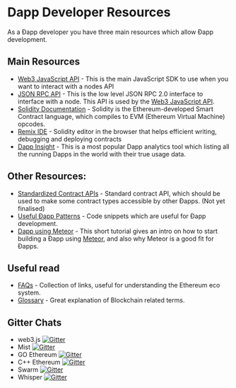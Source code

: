 # Dapp Developer Resources

As a Ðapp developer you have three main resources which allow Ðapp development.

## Main Resources

-   [Web3 JavaScript API](/archive/javascript-api.md) - This is the main JavaScript SDK to use when you want to interact with a nodes API
-   [JSON RPC API](/json-rpc/api.md) - This is the low level JSON RPC 2.0 interface to interface with a node. This API is used by the [Web3 JavaScript API](https://web3js.readthedocs.io/en/v1.2.9/index.html).
-   [Solidity Documentation](https://solidity.readthedocs.org/en/latest/) - Solidity is the Ethereum-developed Smart Contract language, which compiles to EVM (Ethereum Virtual Machine) opcodes.
-   [Remix IDE](http://remix.ethereum.org/) - Solidity editor in the browser that helps efficient writing, debugging and deploying contracts
-   [Dapp Insight](https://dappinsight.com) - This is a most popular Dapp analytics tool which listing all the running Dapps in the world with their true usage data. 

## Other Resources:

-   [Standardized Contract APIs](/concepts/standardized-contract-apis.md) - Standard contract API, which should be used to make some contract types accessible by other Ðapps. (Not yet finalised)
-   [Useful Ðapp Patterns](/concepts/useful-dapp-patterns.md) - Code snippets which are useful for Ðapp development.
-   [Dapp using Meteor](/howto/dapp-using-meteor.md) - This short tutorial gives an intro on how to start building a Ðapp using [Meteor](https://www.meteor.com), and also why Meteor is a good fit for Ðapps.

## Useful read

-   [FAQs](/faqs/faqs.md) - Collection of links, useful for understanding the Ethereum eco system.
-   [Glossary](/faqs/glossary.md) - Great explanation of Blockchain related terms.

## Gitter Chats

-   web3.js [![Gitter](https://badges.gitter.im/Join%20Chat.svg)](https://gitter.im/ethereum/web3.js?utm_source=badge&utm_medium=badge&utm_campaign=pr-badge)
-   Mist [![Gitter](https://badges.gitter.im/Join%20Chat.svg)](https://gitter.im/ethereum/mist?utm_source=badge&utm_medium=badge&utm_campaign=pr-badge)
-   GO Ethereum [![Gitter](https://badges.gitter.im/Join%20Chat.svg)](https://gitter.im/ethereum/go-ethereum?utm_source=badge&utm_medium=badge&utm_campaign=pr-badge)
-   C++ Ethereum [![Gitter](https://badges.gitter.im/Join%20Chat.svg)](https://gitter.im/ethereum/cpp-ethereum?utm_source=badge&utm_medium=badge&utm_campaign=pr-badge)
-   Swarm [![Gitter](https://badges.gitter.im/Join%20Chat.svg)](https://gitter.im/ethereum/swarm?utm_source=badge&utm_medium=badge&utm_campaign=pr-badge)
-   Whisper [![Gitter](https://badges.gitter.im/Join%20Chat.svg)](https://gitter.im/ethereum/whisper?utm_source=badge&utm_medium=badge&utm_campaign=pr-badge)
